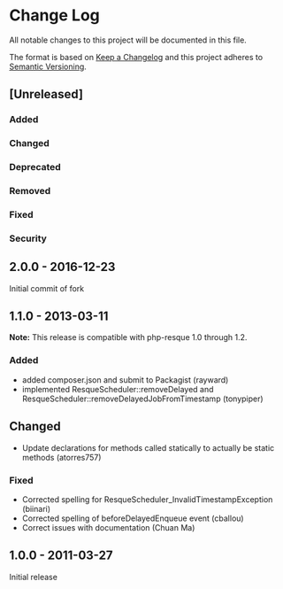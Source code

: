 # Change Log
All notable changes to this project will be documented in this file.

The format is based on [Keep a Changelog](http://keepachangelog.com/) 
and this project adheres to [Semantic Versioning](http://semver.org/).

## [Unreleased]
### Added
### Changed
### Deprecated
### Removed
### Fixed
### Security

## 2.0.0 - 2016-12-23
Initial commit of fork


## 1.1.0 - 2013-03-11

**Note:** This release is compatible with php-resque 1.0 through 1.2.

### Added
- added composer.json and submit to Packagist (rayward)
- implemented ResqueScheduler::removeDelayed and ResqueScheduler::removeDelayedJobFromTimestamp (tonypiper)

## Changed
- Update declarations for methods called statically to actually be static methods (atorres757)

### Fixed
- Corrected spelling for ResqueScheduler_InvalidTimestampException (biinari)
- Corrected spelling of beforeDelayedEnqueue event (cballou)
- Correct issues with documentation (Chuan Ma) 


## 1.0.0 - 2011-03-27
Initial release